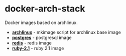 # docker-arch-stack

Docker images based on archlinux.

- **[archlinux](archlinux)** - mkimage script for archlinux base image
- **[postgres](postgres)** - postgresql image
- **[redis](redis)** - redis image
- **[ruby-2.1](ruby-2.1)** - ruby 2.1 image
